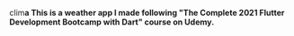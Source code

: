 clim<b>a
This is a weather app I made following "The Complete 2021 Flutter Development Bootcamp with Dart" course on Udemy.
